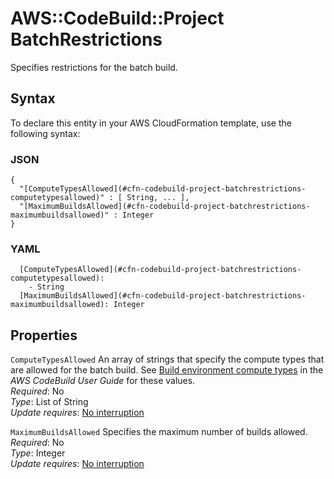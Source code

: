 # AWS::CodeBuild::Project BatchRestrictions<a name="aws-properties-codebuild-project-batchrestrictions"></a>

Specifies restrictions for the batch build\.

## Syntax<a name="aws-properties-codebuild-project-batchrestrictions-syntax"></a>

To declare this entity in your AWS CloudFormation template, use the following syntax:

### JSON<a name="aws-properties-codebuild-project-batchrestrictions-syntax.json"></a>

```
{
  "[ComputeTypesAllowed](#cfn-codebuild-project-batchrestrictions-computetypesallowed)" : [ String, ... ],
  "[MaximumBuildsAllowed](#cfn-codebuild-project-batchrestrictions-maximumbuildsallowed)" : Integer
}
```

### YAML<a name="aws-properties-codebuild-project-batchrestrictions-syntax.yaml"></a>

```
  [ComputeTypesAllowed](#cfn-codebuild-project-batchrestrictions-computetypesallowed): 
    - String
  [MaximumBuildsAllowed](#cfn-codebuild-project-batchrestrictions-maximumbuildsallowed): Integer
```

## Properties<a name="aws-properties-codebuild-project-batchrestrictions-properties"></a>

`ComputeTypesAllowed`  <a name="cfn-codebuild-project-batchrestrictions-computetypesallowed"></a>
An array of strings that specify the compute types that are allowed for the batch build\. See [Build environment compute types](https://docs.aws.amazon.com/codebuild/latest/userguide/build-env-ref-compute-types.html) in the *AWS CodeBuild User Guide* for these values\.   
*Required*: No  
*Type*: List of String  
*Update requires*: [No interruption](https://docs.aws.amazon.com/AWSCloudFormation/latest/UserGuide/using-cfn-updating-stacks-update-behaviors.html#update-no-interrupt)

`MaximumBuildsAllowed`  <a name="cfn-codebuild-project-batchrestrictions-maximumbuildsallowed"></a>
Specifies the maximum number of builds allowed\.  
*Required*: No  
*Type*: Integer  
*Update requires*: [No interruption](https://docs.aws.amazon.com/AWSCloudFormation/latest/UserGuide/using-cfn-updating-stacks-update-behaviors.html#update-no-interrupt)
